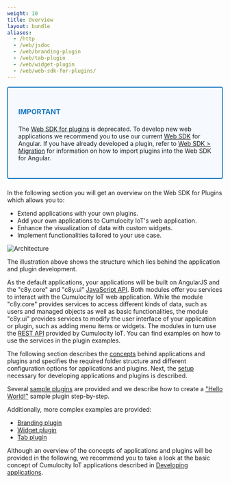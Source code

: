 ```yaml
---
weight: 10
title: Overview
layout: bundle
aliases:
  - /http
  - /web/jsdoc
  - /web/branding-plugin
  - /web/tab-plugin
  - /web/widget-plugin
  - /web/web-sdk-for-plugins/
---
```


<div style="padding: 24px ; border: 2px solid #1776BF; border-radius: 4px; margin-bottom: 24px; background-color: #f6fafe ">
  <h3 style="color: #1776BF"><strong>IMPORTANT</strong></h3>
  <p class="lead" style="font-size:22px">

  The [Web SDK for plugins](/web-sdk-for-plugins) is deprecated. To develop new web applications we recommend you to use our current [Web SDK](/web/) for Angular. If you have already developed a plugin, refer to [Web SDK > Migration](/web/upgrade/#migration) for information on how to import plugins into the Web SDK for Angular.

  </p>

</div>



In the following section you will get an overview on the Web SDK for Plugins which allows you to:

* Extend applications with your own plugins.
* Add your own applications to Cumulocity IoT's web application.
* Enhance the visualization of data with custom widgets.
* Implement functionalities tailored to your use case.

![Architecture](/images/plugins/overview.png)

The illustration above shows the structure which lies behind the application and plugin development.

As the default applications, your applications will be built on AngularJS and the "c8y.core" and "c8y.ui" [JavaScript API](http://resources.cumulocity.com/documentation/websdk/ng1-modules). Both modules offer you services to interact with the Cumulocity IoT web application. While the module "c8y.core" provides services to access different kinds of data, such as users and managed objects as well as basic functionalities, the module "c8y.ui" provides services to modify the user interface of your application or plugin, such as adding menu items or widgets. The modules in turn use the [REST API](/rest/introduction) provided by Cumulocity IoT. You can find examples on how to use the services in the plugin examples.

The following section describes the [concepts](/web-sdk-for-plugins/concepts/) behind applications and plugins and specifies the required folder structure and different configuration options for applications and plugins. Next, the [setup](/web-sdk-for-plugins/setup/) necessary for developing applications and plugins is described.

Several [sample plugins](/web-sdk-for-plugins/sample-plugins/) are provided and we describe how to create a ["Hello World!"](/web-sdk-for-plugins/hello-world/) sample plugin step-by-step.

Additionally, more complex examples are provided:

* [Branding plugin](/web-sdk-for-plugins/branding-plugin/)
* [Widget plugin](/web-sdk-for-plugins/widget-plugin/)
* [Tab plugin](/web-sdk-for-plugins/tab-plugin/)

Although an overview of the concepts of applications and plugins will be provided in the following, we recommend you to take a look at the basic concept of Cumulocity IoT applications described in [Developing applications](/concepts/applications).
